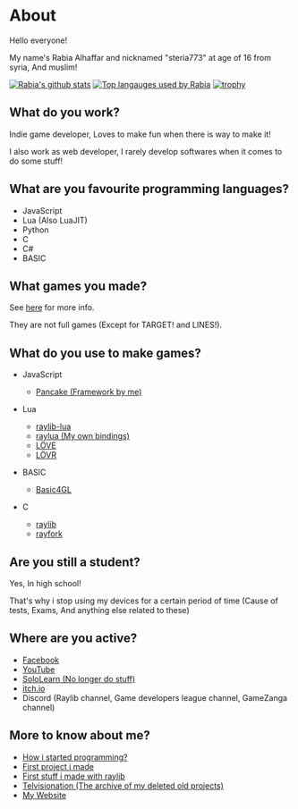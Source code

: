 # About

Hello everyone!

My name's Rabia Alhaffar and nicknamed "steria773" at age of 16 from syria, And muslim!

[![Rabia's github stats](https://github-readme-stats.vercel.app/api?username=Rabios&show_icons=true&theme=synthwave)](https://github.com/anuraghazra/github-readme-stats)
[![Top langauges used by Rabia](https://github-readme-stats.vercel.app/api/top-langs/?username=Rabios&show_icons=true&layout=compact&theme=synthwave)](https://github.com/anuraghazra/github-readme-stats)
[![trophy](https://github-profile-trophy.vercel.app/?username=ryo-ma&theme=dracula)](https://github.com/ryo-ma/github-profile-trophy)

## What do you work?

Indie game developer, Loves to make fun when there is way to make it!

I also work as web developer, I rarely develop softwares when it comes to do some stuff!

## What are you favourite programming languages?

- JavaScript
- Lua (Also LuaJIT)
- Python
- C
- C#
- BASIC

## What games you made?

See [here](https://rabios.github.io/games.html) for more info.

They are not full games (Except for TARGET! and LINES!).

## What do you use to make games?

- JavaScript
    - [Pancake (Framework by me)](https://github.com/Rabios/Pancake)
    
- Lua
    - [raylib-lua](https://github.com/TSnake41/raylib-lua)
    - [raylua (My own bindings)](https://github.com/Rabios/raylua)
    - [LÖVE](https://love2d.org)
    - [LÖVR](https://lovr.org)

- BASIC
    - [Basic4GL](https://www.basic4gl.net)

- C
    - [raylib](http://raylib.com)
    - [rayfork](https://github.com/SasLuca/rayfork)

## Are you still a student?

Yes, In high school!

That's why i stop using my devices for a certain period of time (Cause of tests, Exams, And anything else related to these)

## Where are you active?

- [Facebook](https://www.facebook.com/rabia.alhaffar.9)
- [YouTube](https://www.youtube.com/channel/UCAyNQlH9PxhYpXHukRmM-dg)
- [SoloLearn (No longer do stuff)](https://www.sololearn.com/Profile/9046029)
- [itch.io](https://rabios.itch.io)
- Discord (Raylib channel, Game developers league channel, GameZanga channel)

## More to know about me?

- [How i started programming?](https://github.com/Rabios/Rabios/blob/master/how_did_started.md)
- [First project i made](https://github.com/Rabios/Rabios/blob/master/my_first_project.md)
- [First stuff i made with raylib](https://github.com/Rabios/Rabios/blob/master/first_raylib_stuff.md)
- [Telvisionation (The archive of my deleted old projects)](https://github.com/steria773-archive)
- [My Website](https://rabios.github.io)
